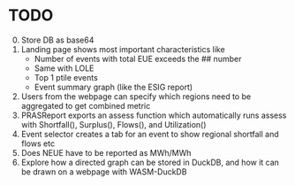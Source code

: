 # TODO
0. Store DB as base64
1. Landing page shows most important characteristics like 
    - Number of events with total EUE exceeds the ## number
    - Same with LOLE
    - Top 1 ptile events
    - Event summary graph (like the ESIG report)
2. Users from the webpage can specify which regions need to be aggregated to get combined metric
3. PRASReport exports an assess function which automatically runs assess with Shortfall(), Surplus(), Flows(), and Utilization()
4. Event selector creates a tab for an event to show regional shortfall and flows etc
5. Does NEUE have to be reported as MWh/MWh
6. Explore how a directed graph can be stored in DuckDB, and how it can be drawn on a webpage with WASM-DuckDB